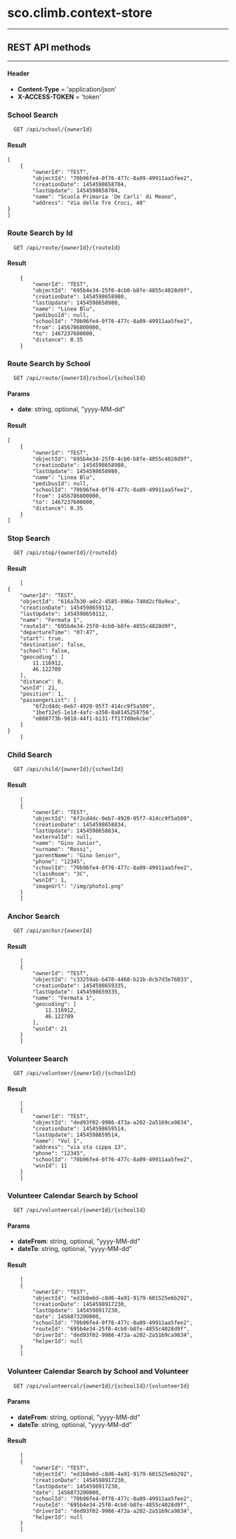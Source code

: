 # sco.climb.context-store
----------
## REST API methods
----------
#### Header
  - **Content-Type** = 'application/json'
  - **X-ACCESS-TOKEN** = 'token'

### School Search 
```
  GET /api/school/{ownerId}
```

#### Result
    [
		{
			"ownerId": "TEST",
			"objectId": "70b96fe4-0f76-477c-8a09-49911aa5fee2",
			"creationDate": 1454598658704,
			"lastUpdate": 1454598658704,
			"name": "Scuola Primaria 'De Carli' di Meano",
			"address": "Via delle Tre Croci, 40"
    }
    ]

		
### Route Search by Id 
```
  GET /api/route/{ownerId}/{routeId}
```

#### Result
		{
			"ownerId": "TEST",
			"objectId": "695b4e34-25f0-4cb0-b8fe-4855c4028d9f",
			"creationDate": 1454598658980,
			"lastUpdate": 1454598658980,
			"name": "Linea Blu",
			"pedibusId": null,
			"schoolId": "70b96fe4-0f76-477c-8a09-49911aa5fee2",
			"from": 1456786800000,
			"to": 1467237600000,
			"distance": 0.35
		}

### Route Search by School
```
  GET /api/route/{ownerId}/school/{schoolId}
```

#### Params
  - **date**: string, optional, "yyyy-MM-dd"

#### Result
    [
		{
			"ownerId": "TEST",
			"objectId": "695b4e34-25f0-4cb0-b8fe-4855c4028d9f",
			"creationDate": 1454598658980,
			"lastUpdate": 1454598658980,
			"name": "Linea Blu",
			"pedibusId": null,
			"schoolId": "70b96fe4-0f76-477c-8a09-49911aa5fee2",
			"from": 1456786800000,
			"to": 1467237600000,
			"distance": 0.35
		}
    ]

### Stop Search
```
  GET /api/stop/{ownerId}/{routeId}
```

#### Result
		[
    {
        "ownerId": "TEST",
        "objectId": "616a7b30-adc2-4585-896a-740d2cf0a9ea",
        "creationDate": 1454598659112,
        "lastUpdate": 1454598659112,
        "name": "Fermata 1",
        "routeId": "695b4e34-25f0-4cb0-b8fe-4855c4028d9f",
        "departureTime": "07:47",
        "start": true,
        "destination": false,
        "school": false,
        "geocoding": [
            11.116912,
            46.122709
        ],
        "distance": 0,
        "wsnId": 21,
        "position": 1,
        "passengerList": [
            "6f2cd4dc-0eb7-4920-95f7-414cc9f5a509",
            "1bef12e5-1e1d-4afc-a350-8a8145258756",
            "e880773b-9818-44f1-b131-ff177d0e6cbe"
        ]
    }
		]

### Child Search
```
  GET /api/child/{ownerId}/{schoolId}
```

#### Result
		[
		{
			"ownerId": "TEST",
			"objectId": "6f2cd4dc-0eb7-4920-95f7-414cc9f5a509",
			"creationDate": 1454598658834,
			"lastUpdate": 1454598658834,
			"externalId": null,
			"name": "Gino Junior",
			"surname": "Rossi",
			"parentName": "Gino Senior",
			"phone": "12345",
			"schoolId": "70b96fe4-0f76-477c-8a09-49911aa5fee2",
			"classRoom": "3C",
			"wsnId": 1,
			"imageUrl": "/img/photo1.png"
		}
		]

### Anchor Search
```
  GET /api/anchor/{ownerId}
```

#### Result
		[
		{
			"ownerId": "TEST",
			"objectId": "c33259ab-b470-4468-b21b-8cb7d3e76033",
			"creationDate": 1454598659335,
			"lastUpdate": 1454598659335,
			"name": "Fermata 1",
			"geocoding": [
				11.116912,
				46.122709
			],
			"wsnId": 21
		}
		]

### Volunteer Search
```
  GET /api/volunteer/{ownerId}/{schoolId}
```

#### Result
		[
		{
			"ownerId": "TEST",
			"objectId": "ded93f02-9986-473a-a202-2a5169ca9834",
			"creationDate": 1454598659514,
			"lastUpdate": 1454598659514,
			"name": "Vol 1",
			"address": "via sta cippa 13",
			"phone": "12345",
			"schoolId": "70b96fe4-0f76-477c-8a09-49911aa5fee2",
			"wsnId": 11
		}
		]
		
### Volunteer Calendar Search by School
```
  GET /api/volunteercal/{ownerId}/{schoolId}
```
#### Params
  - **dateFrom**: string, optional, "yyyy-MM-dd"
  - **dateTo**: string, optional, "yyyy-MM-dd"

#### Result
		[
		{
    		"ownerId": "TEST",
    		"objectId": "ed1b0e6d-c8d6-4a91-9179-601525e6b292",
    		"creationDate": 1454598917230,
    		"lastUpdate": 1454598917230,
    		"date": 1456873200000,
    		"schoolId": "70b96fe4-0f76-477c-8a09-49911aa5fee2",
    		"routeId": "695b4e34-25f0-4cb0-b8fe-4855c4028d9f",
    		"driverId": "ded93f02-9986-473a-a202-2a5169ca9834",
    		"helperId": null
  		}
		]

### Volunteer Calendar Search by School and Volunteer
```
  GET /api/volunteercal/{ownerId}/{schoolId}/{volunteerId}
```
#### Params
  - **dateFrom**: string, optional, "yyyy-MM-dd"
  - **dateTo**: string, optional, "yyyy-MM-dd"

#### Result
		[
		{
    		"ownerId": "TEST",
    		"objectId": "ed1b0e6d-c8d6-4a91-9179-601525e6b292",
    		"creationDate": 1454598917230,
    		"lastUpdate": 1454598917230,
    		"date": 1456873200000,
    		"schoolId": "70b96fe4-0f76-477c-8a09-49911aa5fee2",
    		"routeId": "695b4e34-25f0-4cb0-b8fe-4855c4028d9f",
    		"driverId": "ded93f02-9986-473a-a202-2a5169ca9834",
    		"helperId": null
  		}
		]		
